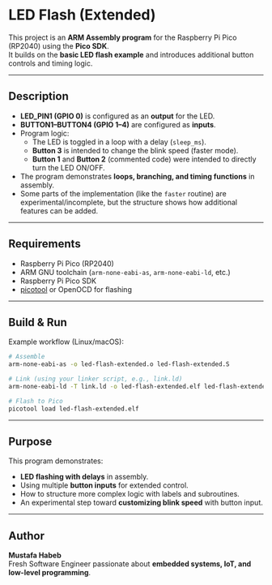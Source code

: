 # LED Flash (Extended)

This project is an **ARM Assembly program** for the Raspberry Pi Pico (RP2040) using the **Pico SDK**.  
It builds on the **basic LED flash example** and introduces additional button controls and timing logic.

---

##  Description
- **LED_PIN1 (GPIO 0)** is configured as an **output** for the LED.  
- **BUTTON1–BUTTON4 (GPIO 1–4)** are configured as **inputs**.  
- Program logic:
  - The LED is toggled in a loop with a delay (`sleep_ms`).  
  - **Button 3** is intended to change the blink speed (faster mode).  
  - **Button 1** and **Button 2** (commented code) were intended to directly turn the LED ON/OFF.  
- The program demonstrates **loops, branching, and timing functions** in assembly.  
- Some parts of the implementation (like the `faster` routine) are experimental/incomplete, but the structure shows how additional features can be added.

---

##  Requirements
- Raspberry Pi Pico (RP2040)
- ARM GNU toolchain (`arm-none-eabi-as`, `arm-none-eabi-ld`, etc.)
- Raspberry Pi Pico SDK
- [picotool](https://github.com/raspberrypi/picotool) or OpenOCD for flashing

---

##  Build & Run
Example workflow (Linux/macOS):

```bash
# Assemble
arm-none-eabi-as -o led-flash-extended.o led-flash-extended.S

# Link (using your linker script, e.g., link.ld)
arm-none-eabi-ld -T link.ld -o led-flash-extended.elf led-flash-extended.o

# Flash to Pico
picotool load led-flash-extended.elf
```

---

##  Purpose
This program demonstrates:
- **LED flashing with delays** in assembly.  
- Using multiple **button inputs** for extended control.  
- How to structure more complex logic with labels and subroutines.  
- An experimental step toward **customizing blink speed** with button input.

---

##  Author
 **Mustafa Habeb**  
Fresh Software Engineer passionate about **embedded systems, IoT, and low-level programming**.  

